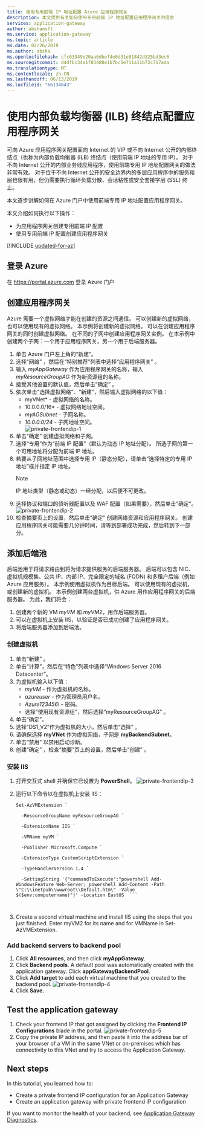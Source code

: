 ```yaml
---
title: 使用专用前端 IP 地址配置 Azure 应用程序网关
description: 本文提供有关如何使用专用前端 IP 地址配置应用程序网关的信息
services: application-gateway
author: abshamsft
ms.service: application-gateway
ms.topic: article
ms.date: 02/26/2019
ms.author: absha
ms.openlocfilehash: cfc63349e20aa6dbef4e0d31e81842d325bd3ec6
ms.sourcegitcommit: d4dfbc34a1f03488e1b7bc5e711a11b72c717ada
ms.translationtype: MT
ms.contentlocale: zh-CN
ms.lasthandoff: 06/13/2019
ms.locfileid: "66134643"
---
```

# <a name="configure-an-application-gateway-with-an-internal-load-balancer-ilb-endpoint"></a>使用内部负载均衡器 (ILB) 终结点配置应用程序网关

可向 Azure 应用程序网关配置面向 Internet 的 VIP 或不向 Internet 公开的内部终结点（也称为内部负载均衡器 (ILB) 终结点（使用前端 IP 地址的专用 IP）。 对于不向 Internet 公开的内部业务线应用程序，使用前端专用 IP 地址配置网关的做法非常有效。 对于位于不向 Internet 公开的安全边界内的多层应用程序中的服务和层也很有用，但仍需要执行循环负载分散、会话粘性或安全套接字层 (SSL) 终止。

本文逐步讲解如何在 Azure 门户中使用前端专用 IP 地址配置应用程序网关。

本文介绍如何执行以下操作：

- 为应用程序网关创建专用前端 IP 配置
- 使用专用前端 IP 配置创建应用程序网关


[!INCLUDE [updated-for-az](../../includes/updated-for-az.md)]

## <a name="log-in-to-azure"></a>登录 Azure

在 <https://portal.azure.com> 登录 Azure 门户

## <a name="create-an-application-gateway"></a>创建应用程序网关

Azure 需要一个虚拟网络才能在创建的资源之间通信。 可以创建新的虚拟网络，也可以使用现有的虚拟网络。 本示例将创建新的虚拟网络。 可以在创建应用程序网关的同时创建虚拟网络。 在不同的子网中创建应用程序网关实例。 在本示例中创建两个子网：一个用于应用程序网关，另一个用于后端服务器。

1. 单击 Azure 门户左上角的“新建”。 
2. 选择“网络”  ，然后在“特别推荐”列表中选择“应用程序网关”  。
3. 输入 *myAppGateway* 作为应用程序网关的名称，输入 *myResourceGroupAG* 作为新资源组的名称。
4. 接受其他设置的默认值，然后单击“确定”  。
5. 依次单击“选择虚拟网络”、“新建”，然后输入虚拟网络的以下值：  
   - myVNet* - 虚拟网络的名称。
   - 10.0.0.0/16* - 虚拟网络地址空间。
   - *myAGSubnet* - 子网名称。
   - *10.0.0.0/24* - 子网地址空间。  
     ![private-frontendip-1](./media/configure-application-gateway-with-private-frontend-ip/private-frontendip-1.png)
6. 单击“确定”  创建虚拟网络和子网。
7. 选择“专用”作为“前端 IP 配置”（默认为动态 IP 地址分配）。 所选子网的第一个可用地址将分配为前端 IP 地址。
8. 若要从子网地址范围中选择专用 IP（静态分配），请单击“选择特定的专用 IP 地址”框并指定 IP 地址。 
   > [!NOTE]
   > IP 地址类型（静态或动态）一经分配，以后便不可更改。
9. 选择协议和端口的侦听器配置以及 WAF 配置（如果需要），然后单击“确定”。
    ![private-frontendip-2](./media/configure-application-gateway-with-private-frontend-ip/private-frontendip-2.png)
10. 检查摘要页上的设置，然后单击“确定”  创建网络资源和应用程序网关。 创建应用程序网关可能需要几分钟时间，请等到部署成功完成，然后转到下一部分。

## <a name="add-backend-pool"></a>添加后端池

后端池用于将请求路由到将为请求提供服务的后端服务器。 后端可以包含 NIC、虚拟机规模集、公共 IP、内部 IP、完全限定的域名 (FQDN) 和多租户后端（例如 Azure 应用服务）。 本示例使用虚拟机作为目标后端。 可以使用现有的虚拟机，或创建新的虚拟机。 本示例创建两台虚拟机，供 Azure 用作应用程序网关的后端服务器。 为此，我们将会：

1. 创建两个新的 VM *myVM* 和 *myVM2*，用作后端服务器。
2. 可以在虚拟机上安装 IIS，以验证是否已成功创建了应用程序网关。
3. 将后端服务器添加到后端池。

### <a name="create-a-virtual-machine"></a>创建虚拟机

1. 单击“新建”  。
2. 单击“计算”，然后在“特色”列表中选择“Windows Server 2016 Datacenter”。  
3. 为虚拟机输入以下值：
   - *myVM* - 作为虚拟机的名称。
   - *azureuser* - 作为管理员用户名。
   - *Azure123456!* - 密码。
   - 选择“使用现有资源组”，然后选择“myResourceGroupAG”   。
4. 单击“确定”。 
5. 选择“DS1_V2”作为虚拟机的大小，然后单击“选择”   。
6. 请确保选择 **myVNet** 作为虚拟网络，子网是 **myBackendSubnet**。
7. 单击“禁用”  以禁用启动诊断。
8. 创建“确定”  ，检查“摘要”页上的设置，然后单击“创建”  。

### <a name="install-iis"></a>安装 IIS

1. 打开交互式 shell 并确保它已设置为 **PowerShell**。
    ![private-frontendip-3](./media/configure-application-gateway-with-private-frontend-ip/private-frontendip-3.png)
2. 运行以下命令以在虚拟机上安装 IIS：

   ```azurepowershell
   Set-AzVMExtension `
   
     -ResourceGroupName myResourceGroupAG `
   
     -ExtensionName IIS `
   
     -VMName myVM `
   
     -Publisher Microsoft.Compute `
   
     -ExtensionType CustomScriptExtension `
   
     -TypeHandlerVersion 1.4 `
   
     -SettingString '{"commandToExecute":"powershell Add-WindowsFeature Web-Server; powershell Add-Content -Path \"C:\\inetpub\\wwwroot\\Default.htm\" -Value $($env:computername)"}' -Location EastUS  ```



3. Create a second virtual machine and install IIS using the steps that you just finished. Enter myVM2 for its name and for VMName in Set-AzVMExtension.

### Add backend servers to backend pool

1. Click **All resources**, and then click **myAppGateway**.
2. Click **Backend pools**. A default pool was automatically created with the application gateway. Click **appGatewayBackendPool**.
3. Click **Add target** to add each virtual machine that you created to the backend pool.
   ![private-frontendip-4](./media/configure-application-gateway-with-private-frontend-ip/private-frontendip-4.png)
4. Click **Save.**

## Test the application gateway

1. Check your frontend IP that got assigned by clicking the **Frontend IP Configurations** blade in the portal.
    ![private-frontendip-5](./media/configure-application-gateway-with-private-frontend-ip/private-frontendip-5.png)
2. Copy the private IP address, and then paste it into the address bar of your browser of a VM in the same VNet or on-premises which has connectivity to this VNet and try to access the Application Gateway.

## Next steps

In this tutorial, you learned how to:

- Create a private frontend IP configuration for an Application Gateway
- Create an application gateway with private frontend IP configuration

If you want to monitor the health of your backend, see [Application Gateway Diagnostics](https://docs.microsoft.com/azure/application-gateway/application-gateway-diagnostics).
